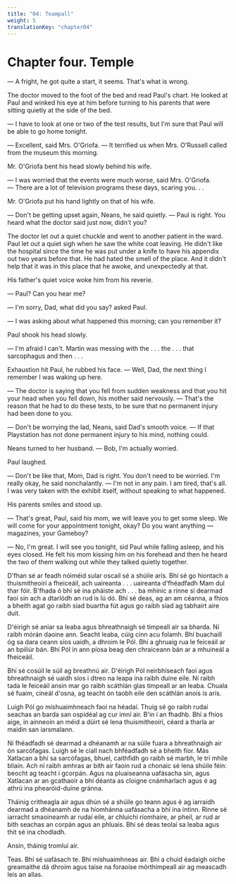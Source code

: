 ```yaml
---
title: "04: Teampall"
weight: 5
translationKey: "chapter04"
---
```


# Chapter four. Temple

— A fright, he got quite a start, it seems. That's what is wrong.

The doctor moved to the foot of the bed and read Paul's chart. He looked at Paul and winked his eye at him before turning to his parents that were sitting quietly at the side of the bed.

— I have to look at one or two of the test results, but I'm sure that Paul will be able to go home tonight.

— Excellent, said Mrs. O'Griofa. — It terrified us when Mrs. O'Russell called from the museum this morning.

Mr. O'Griofa bent his head slowly behind his wife.

— I was worried that the events were much worse, said Mrs. O'Griofa. — There are a lot of television programs these days, scaring you. . .

Mr. O'Griofa put his hand lightly on that of his wife.

— Don't be getting upset again, Neans, he said quietly. — Paul is right. You heard what the doctor said just now, didn't you?

The doctor let out a quiet chuckle and went to another patient in the ward. Paul let out a quiet sigh when he saw the white coat leaving. He didn't like the hospital since the time he was put under a knife to have his appendix out two years before that. He had hated the smell of the place. And it didn't help that it was in this place that he awoke, and unexpectedly at that.

His father's quiet voice woke him from his reverie.

— Paul? Can you hear me?

— I'm sorry, Dad, what did you say? asked Paul.

— I was asking about what happened this morning; can you remember it?

Paul shook his head slowly.

— I'm afraid I can't. Martin was messing with the . . . the . . . that sarcophagus and then . . .

Exhaustion hit Paul, he rubbed his face. — Well, Dad, the next thing I remember I was waking up here.

— The doctor is saying that you fell from sudden weakness and that you hit your head when you fell down, his mother said nervously. — That's the reason that he had to do these tests, to be sure that no permanent injury had been done to you.

— Don't be worrying the lad, Neans, said Dad's smooth voice. — If that Playstation has not done permanent injury to his mind, nothing could.

Neans turned to her husband. — Bob, I'm actually worried.

Paul laughed.

— Don't be like that, Mom, Dad is right. You don't need to be worried. I'm really okay, he said nonchalantly. — I'm not in any pain. I am tired, that's all. I was very taken with the exhibit itself, without speaking to what happened.

His parents smiles and stood up.

— That's great, Paul, said his mom, we will leave you to get some sleep. We will come for your appointment tonight, okay? Do you want anything — magazines, your Gameboy?

— No, I'm great. I will see you tonight, sid Paul while falling asleep, and his eyes closed. He felt his mom kissing him on his forehead and then he heard the two of them walking out while they talked quietly together.

D'fhan sé ar feadh nóiméid sular oscail sé a shúile arís. Bhí sé go hiontach a thuismitheoirí a fheiceáil, ach uaireanta . . . uaireanta d'fhéadfadh Mam dul thar fóir. B'fhada ó bhí sé ina pháiste ach . . . ba mhinic a rinne sí dearmad faoi sin ach a dtarlódh an rud is lú dó. Bhí sé deas, ag an am céanna, a fhios a bheith agat go raibh siad buartha fút agus go raibh siad ag tabhairt aire duit.

D'éirigh sé aniar sa leaba agus bhreathnaigh sé timpeall air sa bharda. Ní raibh mórán daoine ann. Seacht leaba, cúig cinn acu folamh. Bhí buachaill óg sa dara ceann síos uaidh, a dhroim le Pól. Bhí a ghruaig rua le feiceáil ar an bpiliúr bán. Bhí Pól in ann píosa beag den chraiceann bán ar a mhuineál a fheiceáil.

Bhí sé cosúil le súil ag breathnú air. D'éirigh Pól neirbhíseach faoi agus bhreathnaigh sé uaidh síos i dtreo na leapa ina raibh duine eile. Ní raibh tada le feiceáil ansin mar go raibh scáthlán glas timpeall ar an leaba. Chuala sé fuaim, cineál d'osna, ag teacht ón taobh eile den scáthlán anois is arís.

Luigh Pól go míshuaimhneach faoi na héadaí. Thuig sé go raibh rudaí seachas an barda san ospidéal ag cur imní air. B'in í an fhadhb. Bhí a fhios aige, in ainneoin an méid a dúirt sé lena thuismitheoirí, céard a tharla ar maidin san iarsmalann.

Ní fhéadfadh sé dearmad a dhéanamh ar na súile fuara a bhreathnaigh air ón sarcófagas. Luigh sé le ciall nach bhféadfadh sé a bheith fíor. Más Xatlacan a bhí sa sarcófagas, bhuel, caithfidh go raibh sé marbh, le trí mhíle bliain. Ach ní raibh amhras ar bith air faoin rud a chonaic sé lena shúile féin: beocht ag teacht i gcorpán. Agus na pluaiseanna uafásacha sin, agus Xatlacan ar an gcathaoir a bhí déanta as cloigne cnámharlach agus é ag athrú ina phearóid-duine gránna.

Tháinig critheagla air agus dhún sé a shúile go teann agus é ag iarraidh dearmad a dhéanamh de na híomhánna uafásacha a bhí ina intinn. Rinne sé iarracht smaoineamh ar rudaí eile, ar chluichí ríomhaire, ar pheil, ar rud ar bith seachas an corpán agus an phluais. Bhí sé deas teolaí sa leaba agus thit sé ina chodladh.

Ansin, tháinig tromluí air.

Teas. Bhí sé uafásach te. Bhí míshuaimhneas air. Bhí a chuid éadaigh oíche greamaithe dá dhroim agus taise na foraoise mórthimpeall air ag meascadh leis an allas.
